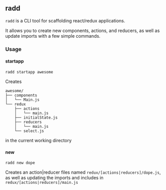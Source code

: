 ## radd
`radd` is a CLI tool for scaffolding react/redux applications. 

It allows you to create new components, actions, and reducers, as well as update imports with a few simple commands.

### Usage
#### startapp
```
radd startapp awesome
```
Creates 
```
awesome/
├── components
│   └── Main.js
└── redux
    ├── actions
    │   └── main.js
    ├── initialState.js
    ├── reducers
    │   └── main.js
    └── select.js
```
in the current working directory

#### new
```
radd new dope
```
Creates an action|reducer files named `redux/[actions|reducers]/dope.js`, as well as updating the imports and includes in `redux/[actions|reducers]/main.js`